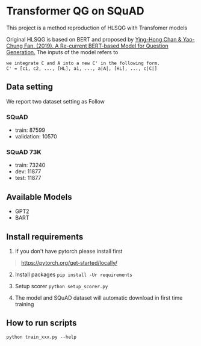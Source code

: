 # Transformer QG on SQuAD
This project is a method reproduction of HLSQG with Transfomer models

Original HLSQG is based on BERT and proposed by [Ying-Hong Chan & Yao-Chung Fan. (2019). A Re-current BERT-based Model for Question Generation.](https://www.aclweb.org/anthology/D19-5821/)
The inputs of the model refers to 
```
we integrate C and A into a new C' in the following form.
C' = [c1, c2, ..., [HL], a1, ..., a|A|, [HL], ..., c|C|]
```

## Data setting
We report two dataset setting as Follow

### SQuAD
- train: 87599	
- validation: 10570

### SQuAD 73K
- train: 73240
- dev: 11877
- test: 11877

## Available Models
- GPT2
- BART

## Install requirements
1. If you don't have pytorch please install first
> https://pytorch.org/get-started/locally/

2. Install packages `pip install -Ur requirements`

3. Setup scorer `python setup_scorer.py`

4. The model and SQuAD dataset will automatic download in first time training

## How to run scripts
```
python train_xxx.py --help
```